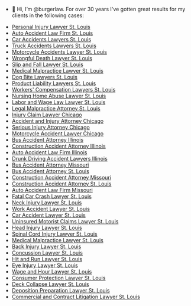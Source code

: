 - 👋 Hi, I’m @burgerlaw. For over 30 years I've gotten great results for my clients in the following cases:
<ul>
    <li><a href="https://burgerlaw.com/personal-injury-lawyer-st-louis/">Personal Injury Lawyer St. Louis</a></li>
    <li><a href="https://burgerlaw.com/auto-accident-law-firm-st-louis/">Auto Accident Law Firm St. Louis</a></li>
    <li><a href="https://burgerlaw.com/car-accident-lawyers-st-louis/">Car Accidents Lawyers St. Louis</a></li>
    <li><a href="https://burgerlaw.com/truck-accident-lawyers-st-louis/">Truck Accidents Lawyers St. Louis</a></li>
    <li><a href="https://burgerlaw.com/motorcycle-accident-lawyer-st-louis/">Motorcycle Accidents Lawyer St. Louis</a></li>
    <li><a href="https://burgerlaw.com//wrongful-death-lawyer-st-louis/">Wrongful Death Lawyer St. Louis</a></li>
    <li><a href="https://burgerlaw.com//slip-and-fall-injury-lawyer-st-louis/">Slip and Fall Lawyer St. Louis</a></li>
    <li><a href="https://burgerlaw.com//medical-malpractice-lawyer-st-louis/">Medical Malpractice Lawyer St. Louis</a></li>
    <li><a href="https://burgerlaw.com//dog-bite-lawyer-st-louis/">Dog Bite Lawyers St. Louis</a></li>
    <li><a href="https://burgerlaw.com//product-liability-lawyer-st-louis/">Product Liability Lawyers St. Louis</a></li>
    <li><a href="https://burgerlaw.com//workers-compensation-lawyers-st-louis/">Workers' Compensation Lawyers St. Louis</a></li>
    <li><a href="https://burgerlaw.com/nursing-home-abuse/">Nursing Home Abuse Lawyer St. Louis</a></li>
    <li><a href="https://burgerlaw.com/labor-and-wage-law/">Labor and Wage Law Lawyer St. Louis</a></li>
    <li><a href="https://burgerlaw.com/legal-malpractice-attorney-st-louis/">Legal Malpractice Attorney St. Louis</a></li>
  <li><a href="https://burgerlaw.com/injury-claim-lawyer-chicago/">Injury Claim Lawyer Chicago</a></li>
<li><a href="https://burgerlaw.com/accident-and-injury-attorney-chicago/">Accident and Injury Attorney Chicago</a></li>
<li><a href="https://burgerlaw.com/serious-injury-attorney-chicago/">Serious Injury Attorney Chicago</a></li>
<li><a href="https://burgerlaw.com/motorcycle-accident-lawyer-chicago/">Motorcycle Accident Lawyer Chicago</a></li>
<li><a href="https://burgerlaw.com/bus-accident-attorney-illinois/">Bus Accident Attorney Illinois</a></li>
<li><a href="https://burgerlaw.com/construction-accident-attorney-illinois/">Construction Accident Attorney Illinois</a></li>
<li><a href="https://burgerlaw.com/auto-accident-law-firm-illinois/">Auto Accident Law Firm Illinois</a></li>
<li><a href="https://burgerlaw.com/aucom/drunk-driving-accident-lawyers-illinois/">Drunk Driving Accident Lawyers Illinois</a></li>
<li><a href="https://burgerlaw.com/bus-accident-attorney-missouri/">Bus Accident Attorney Missouri</a></li>
<li><a href="https://burgerlaw.com/bus-accident-attorney-st-louis/">Bus Accident Attorney St. Louis</a></li>
<li><a href="https://burgerlaw.com/construction-accident-attorney-missouri/">Construction Accident Attorney Missouri</a></li>
<li><a href="https://burgerlaw.com/construction-accident-attorney-st-louis/">Construction Accident Attorney St. Louis</a></li>
<li><a href="https://burgerlaw.com/auto-accident-law-firm-missouri/">Auto Accident Law Firm Missouri</a></li>
<li><a href="https://burgerlaw.com/fatal-car-crash-lawyer-st-louis/">Fatal Car Crash Lawyer St. Louis</a></li>
<li><a href="https://burgerlaw.com/st-louis-neck-injury-lawyer/">Neck Injury Lawyer St. Louis</a></li>
<li><a href="https://burgerlaw.com/work-accident-lawyer-st-louis/">Work Accident Lawyer St. Louis</a></li>
<li><a href="https://burgerlaw.com/car-accident-lawyers-st-louis/">Car Accident Lawyer St. Louis</a></li>
<li><a href="https://burgerlaw.com/uninsured-motorist-claims/">Uninsured Motorist Claims Lawyer St. Louis</a></li>
<li><a href="https://burgerlaw.com/st-louis-head-injury-lawyer/">Head Injury Lawyer St. Louis</a></li>
<li><a href="https://burgerlaw.com/spinal-cord-injury-lawyer-st-louis/">Spinal Cord Injury Lawyer St. Louis</a></li>
<li><a href="https://burgerlaw.com/medical-malpractice-lawyer-st-louis/">Medical Malpractice Lawyer St. Louis</a></li>
<li><a href="https://burgerlaw.com/back-injury-lawyer-st-louis/">Back Injury Lawyer St. Louis</a></li>
<li><a href="https://burgerlaw.com/st-louis-concussion-lawyer/">Concussion Lawyer St. Louis</a></li>
<li><a href="https://burgerlaw.com/hit-and-run-lawyer-st-louis/">Hit and Run Lawyer St. Louis</a></li>
<li><a href="https://burgerlaw.com/eye-injury-lawyer-st-louis/">Eye Injury Lawyer St. Louis</a></li>
<li><a href="https://burgerlaw.com/wage-hour-lawyer-st-louis/">Wage and Hour Lawyer St. Louis</a></li>
<li><a href="https://burgerlaw.com/personal-injury-claims/consumer-protection-lawyer-st-louis/">Consumer Protection Lawyer St. Louis</a></li>
<li><a href="https://burgerlaw.com/personal-injury-claims/deck-collapse-injury-lawyer-st-louis/">Deck Collapse Lawyer St. Louis</a></li>
<li><a href="https://burgerlaw.com/deposition-preparation/">Deposition Preparation Lawyer St. Louis</a></li>
<li><a href="https://burgerlaw.com/personal-injury-claims/commercial-and-contract-litigation/">Commercial and Contract Litigation Lawyer St. Louis</a></li>

</ul>
